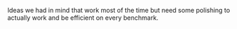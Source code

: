 Ideas we had in mind that work most of the time but need some polishing to actually work and be efficient on every benchmark.